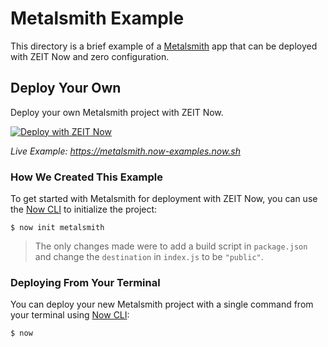 # Metalsmith Example

This directory is a brief example of a [Metalsmith](https://metalsmith.io/) app that can be deployed with ZEIT Now and zero configuration.

## Deploy Your Own

Deploy your own Metalsmith project with ZEIT Now.

[![Deploy with ZEIT Now](https://zeit.co/button)](https://zeit.co/import/project?template=https://github.com/zeit/now/tree/master/examples/metalsmith)

_Live Example: https://metalsmith.now-examples.now.sh_

### How We Created This Example

To get started with Metalsmith for deployment with ZEIT Now, you can use the [Now CLI](https://zeit.co/download) to initialize the project:

```shell
$ now init metalsmith
```

> The only changes made were to add a build script in `package.json` and change the `destination` in `index.js` to be `"public"`.

### Deploying From Your Terminal

You can deploy your new Metalsmith project with a single command from your terminal using [Now CLI](https://zeit.co/download):

```shell
$ now
```
